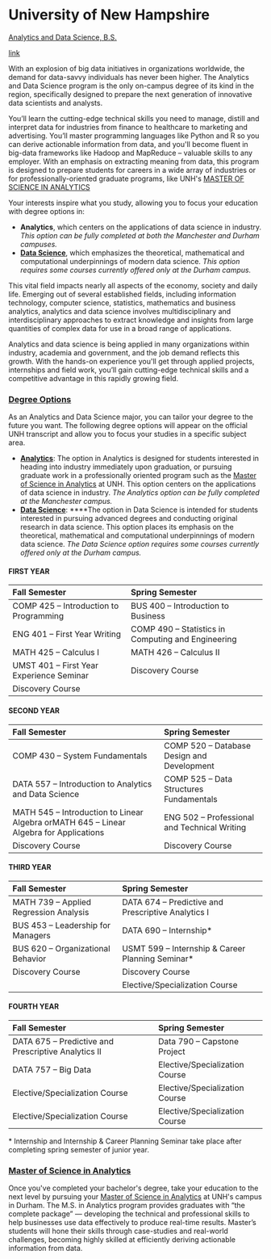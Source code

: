 # University of New Hampshire

[Analytics and Data Science, B.S.](https://manchester.unh.edu/academics/degree-programs/analytics)

[link](https://manchester.unh.edu/academics/degree-programs/analytics)

With an explosion of big data initiatives in organizations worldwide, the demand for data-savvy individuals has never been higher. The Analytics and Data Science program is the only on-campus degree of its kind in the region, specifically designed to prepare the next generation of innovative data scientists and analysts.

You’ll learn the cutting-edge technical skills you need to manage, distill and interpret data for industries from finance to healthcare to marketing and advertising. You’ll master programming languages like Python and R so you can derive actionable information from data, and you'll become fluent in big-data frameworks like Hadoop and MapReduce – valuable skills to any employer. With an emphasis on extracting meaning from data, this program is designed to prepare students for careers in a wide array of industries or for professionally-oriented graduate programs, like UNH's [MASTER OF SCIENCE IN ANALYTICS](https://www.unh.edu/analytics/master-science-analytics)

Your interests inspire what you study, allowing you to focus your education with degree options in:

* **Analytics**, which centers on the applications of data science in industry. _This option can be fully completed at both the Manchester and Durham campuses._
* [**Data Science**](https://ceps.unh.edu/computer-science/program/bs/analytics-data-science-major-data-science-option),  which emphasizes the theoretical, mathematical and computational underpinnings of modern data science. _This option requires some courses currently offered only at the Durham campus._

This vital field impacts nearly all aspects of the economy, society and daily life. Emerging out of several established fields, including information technology, computer science, statistics, mathematics and business analytics, analytics and data science involves multidisciplinary and interdisciplinary approaches to extract knowledge and insights from large quantities of complex data for use in a broad range of applications.

Analytics and data science is being applied in many organizations within industry, academia and government, and the job demand reflects this growth. With the hands-on experience you'll get through applied projects, internships and field work, you’ll gain cutting-edge technical skills and a competitive advantage in this rapidly growing field.





### [Degree Options](https://manchester.unh.edu/academics/degree-programs/analytics#unhstyleCollapseViewRow283)

As an Analytics and Data Science major, you can tailor your degree to the future you want. The following degree options will appear on the official UNH transcript and allow you to focus your studies in a specific subject area.

* [**Analytics**](https://catalog.unh.edu/undergraduate/manchester/programs-study/analytics-data-science/analytics-data-science-major-analytics-option-bs/#descriptiontext): The option in Analytics is designed for students interested in heading into industry immediately upon graduation, or pursuing graduate work in a professionally oriented program such as the [Master of Science in Analytics](https://www.unh.edu/analytics/master-science-analytics) at UNH. This option centers on the applications of data science in industry. _The Analytics option can be fully completed at the Manchester campus._
* [**Data Science**](https://ceps.unh.edu/computer-science/program/bs/analytics-data-science-major-data-science-option): ****The option in Data Science is intended for students interested in pursuing advanced degrees and conducting original research in data science. This option places its emphasis on the theoretical, mathematical and computational underpinnings of modern data science. _The Data Science option requires some courses currently offered only at the Durham campus._

#### FIRST YEAR

| Fall Semester | Spring Semester |
| :--- | :--- |
| COMP 425 – Introduction to Programming | BUS 400 – Introduction to Business |
| ENG 401 – First Year Writing | COMP 490 – Statistics in Computing and Engineering |
| MATH 425 – Calculus I | MATH 426 – Calculus II |
| UMST 401 – First Year Experience Seminar | Discovery Course |
| Discovery Course |  |

#### SECOND YEAR

| Fall Semester | Spring Semester |
| :--- | :--- |
| COMP 430 – System Fundamentals | COMP 520 – Database Design and Development |
| DATA 557 – Introduction to Analytics and Data Science | COMP 525 – Data Structures Fundamentals |
| MATH 545 – Introduction to Linear Algebra orMATH 645 – Linear Algebra for Applications | ENG 502 – Professional and Technical Writing |
| Discovery Course | Discovery Course |

#### THIRD YEAR

| Fall Semester | Spring Semester |
| :--- | :--- |
| MATH 739 – Applied Regression Analysis | DATA 674 – Predictive and Prescriptive Analytics I |
| BUS 453 – Leadership for Managers | DATA 690 – Internship\* |
| BUS 620 – Organizational Behavior | USMT 599 – Internship & Career Planning Seminar\* |
| Discovery Course | Discovery Course |
|  | Elective/Specialization Course |

#### FOURTH YEAR

| Fall Semester | Spring Semester |
| :--- | :--- |
| DATA 675 – Predictive and Prescriptive Analytics II | Data 790 – Capstone Project |
| DATA 757 – Big Data | Elective/Specialization Course |
| Elective/Specialization Course | Elective/Specialization Course |
| Elective/Specialization Course | Elective/Specialization Course |

\* Internship and Internship & Career Planning Seminar take place after completing spring semester of junior year.

###  [Master of Science in Analytics](https://manchester.unh.edu/academics/degree-programs/analytics#unhstyleCollapseViewRow7)

Once you've completed your bachelor's degree, take your education to the next level by pursuing your [Master of Science in Analytics](http://www.unh.edu/analytics/master-science-analytics) at UNH's campus in Durham. The M.S. in Analytics program provides graduates with “the complete package” — developing the technical and professional skills to help businesses use data effectively to produce real-time results. Master’s students will hone their skills through case-studies and real-world challenges, becoming highly skilled at efficiently deriving actionable information from data.




